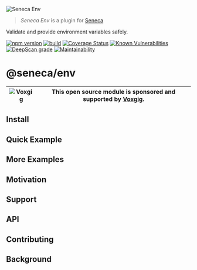 ![Seneca Env](http://senecajs.org/files/assets/seneca-logo.png)

> _Seneca Env_ is a plugin for [Seneca](http://senecajs.org)

Validate and provide environment variables safely.

[![npm version](https://img.shields.io/npm/v/@seneca/env.svg)](https://npmjs.com/package/@seneca/env)
[![build](https://github.com/senecajs/seneca-env/actions/workflows/build.yml/badge.svg)](https://github.com/senecajs/seneca-env/actions/workflows/build.yml)
[![Coverage Status](https://coveralls.io/repos/github/senecajs/seneca-env/badge.svg?branch=main)](https://coveralls.io/github/senecajs/seneca-env?branch=main)
[![Known Vulnerabilities](https://snyk.io/test/github/senecajs/seneca-env/badge.svg)](https://snyk.io/test/github/senecajs/seneca-env)
[![DeepScan grade](https://deepscan.io/api/teams/5016/projects/19453/branches/505563/badge/grade.svg)](https://deepscan.io/dashboard#view=project&tid=5016&pid=19453&bid=505563)
[![Maintainability](https://api.codeclimate.com/v1/badges/9d54b38a991fe7b92a43/maintainability)](https://codeclimate.com/github/senecajs/seneca-env/maintainability)

# @seneca/env

| ![Voxgig](https://www.voxgig.com/res/img/vgt01r.png) | This open source module is sponsored and supported by [Voxgig](https://www.voxgig.com). |
| ---------------------------------------------------- | --------------------------------------------------------------------------------------- |

## Install

## Quick Example

## More Examples

## Motivation

## Support

## API

## Contributing

## Background
